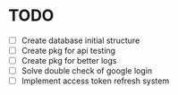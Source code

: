 # TODO

- [ ] Create database initial structure
- [ ] Create pkg for api testing
- [ ] Create pkg for better logs
- [ ] Solve double check of google login
- [ ] Implement access token refresh system